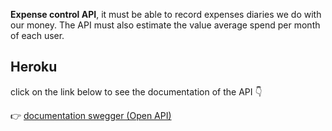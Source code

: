 **Expense control API**, it must be able to record expenses
diaries we do with our money. The API must also estimate the value
average spend per month of each user.

## Heroku
click on the link below to see the documentation of the API 👇

👉 [documentation swegger (Open API)](https://fast-hamlet-77449.herokuapp.com/docs)